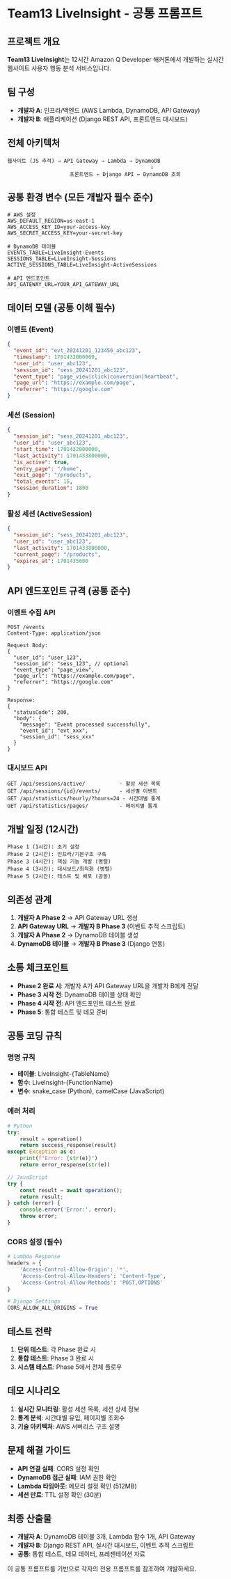 # Team13 LiveInsight - 공통 프롬프트

## 프로젝트 개요
**Team13 LiveInsight**는 12시간 Amazon Q Developer 해커톤에서 개발하는 실시간 웹사이트 사용자 행동 분석 서비스입니다.

## 팀 구성
- **개발자 A**: 인프라/백엔드 (AWS Lambda, DynamoDB, API Gateway)
- **개발자 B**: 애플리케이션 (Django REST API, 프론트엔드 대시보드)

## 전체 아키텍처
```
웹사이트 (JS 추적) → API Gateway → Lambda → DynamoDB
                                              ↓
                    프론트엔드 ← Django API ← DynamoDB 조회
```

## 공통 환경 변수 (모든 개발자 필수 준수)
```env
# AWS 설정
AWS_DEFAULT_REGION=us-east-1
AWS_ACCESS_KEY_ID=your-access-key
AWS_SECRET_ACCESS_KEY=your-secret-key

# DynamoDB 테이블
EVENTS_TABLE=LiveInsight-Events
SESSIONS_TABLE=LiveInsight-Sessions
ACTIVE_SESSIONS_TABLE=LiveInsight-ActiveSessions

# API 엔드포인트
API_GATEWAY_URL=YOUR_API_GATEWAY_URL
```

## 데이터 모델 (공통 이해 필수)

### 이벤트 (Event)
```json
{
  "event_id": "evt_20241201_123456_abc123",
  "timestamp": 1701432000000,
  "user_id": "user_abc123", 
  "session_id": "sess_20241201_abc123",
  "event_type": "page_view|click|conversion|heartbeat",
  "page_url": "https://example.com/page",
  "referrer": "https://google.com"
}
```

### 세션 (Session)
```json
{
  "session_id": "sess_20241201_abc123",
  "user_id": "user_abc123",
  "start_time": 1701432000000,
  "last_activity": 1701433800000,
  "is_active": true,
  "entry_page": "/home",
  "exit_page": "/products",
  "total_events": 15,
  "session_duration": 1800
}
```

### 활성 세션 (ActiveSession)
```json
{
  "session_id": "sess_20241201_abc123",
  "user_id": "user_abc123", 
  "last_activity": 1701433800000,
  "current_page": "/products",
  "expires_at": 1701435600
}
```

## API 엔드포인트 규격 (공통 준수)

### 이벤트 수집 API
```
POST /events
Content-Type: application/json

Request Body:
{
  "user_id": "user_123",
  "session_id": "sess_123", // optional
  "event_type": "page_view",
  "page_url": "https://example.com/page",
  "referrer": "https://google.com"
}

Response:
{
  "statusCode": 200,
  "body": {
    "message": "Event processed successfully",
    "event_id": "evt_xxx",
    "session_id": "sess_xxx"
  }
}
```

### 대시보드 API
```
GET /api/sessions/active/           - 활성 세션 목록
GET /api/sessions/{id}/events/      - 세션별 이벤트
GET /api/statistics/hourly/?hours=24 - 시간대별 통계
GET /api/statistics/pages/          - 페이지별 통계
```

## 개발 일정 (12시간)
```
Phase 1 (1시간): 초기 설정
Phase 2 (2시간): 인프라/기본구조 구축  
Phase 3 (4시간): 핵심 기능 개발 (병렬)
Phase 4 (3시간): 대시보드/최적화 (병렬)
Phase 5 (2시간): 테스트 및 배포 (공동)
```

## 의존성 관계
1. **개발자 A Phase 2** → API Gateway URL 생성
2. **API Gateway URL** → **개발자 B Phase 3** (이벤트 추적 스크립트)
3. **개발자 A Phase 2** → DynamoDB 테이블 생성
4. **DynamoDB 테이블** → **개발자 B Phase 3** (Django 연동)

## 소통 체크포인트
- **Phase 2 완료 시**: 개발자 A가 API Gateway URL을 개발자 B에게 전달
- **Phase 3 시작 전**: DynamoDB 테이블 상태 확인
- **Phase 4 시작 전**: API 엔드포인트 테스트 완료
- **Phase 5**: 통합 테스트 및 데모 준비

## 공통 코딩 규칙

### 명명 규칙
- **테이블**: LiveInsight-{TableName}
- **함수**: LiveInsight-{FunctionName}
- **변수**: snake_case (Python), camelCase (JavaScript)

### 에러 처리
```python
# Python
try:
    result = operation()
    return success_response(result)
except Exception as e:
    print(f"Error: {str(e)}")
    return error_response(str(e))
```

```javascript
// JavaScript
try {
    const result = await operation();
    return result;
} catch (error) {
    console.error('Error:', error);
    throw error;
}
```

### CORS 설정 (필수)
```python
# Lambda Response
headers = {
    'Access-Control-Allow-Origin': '*',
    'Access-Control-Allow-Headers': 'Content-Type',
    'Access-Control-Allow-Methods': 'POST,OPTIONS'
}
```

```python
# Django Settings
CORS_ALLOW_ALL_ORIGINS = True
```

## 테스트 전략
1. **단위 테스트**: 각 Phase 완료 시
2. **통합 테스트**: Phase 3 완료 시
3. **시스템 테스트**: Phase 5에서 전체 플로우

## 데모 시나리오
1. **실시간 모니터링**: 활성 세션 목록, 세션 상세 정보
2. **통계 분석**: 시간대별 유입, 페이지별 조회수
3. **기술 아키텍처**: AWS 서버리스 구조 설명

## 문제 해결 가이드
- **API 연결 실패**: CORS 설정 확인
- **DynamoDB 접근 실패**: IAM 권한 확인  
- **Lambda 타임아웃**: 메모리 설정 확인 (512MB)
- **세션 만료**: TTL 설정 확인 (30분)

## 최종 산출물
- **개발자 A**: DynamoDB 테이블 3개, Lambda 함수 1개, API Gateway
- **개발자 B**: Django REST API, 실시간 대시보드, 이벤트 추적 스크립트
- **공통**: 통합 테스트, 데모 데이터, 프레젠테이션 자료

이 공통 프롬프트를 기반으로 각자의 전용 프롬프트를 참조하여 개발하세요.